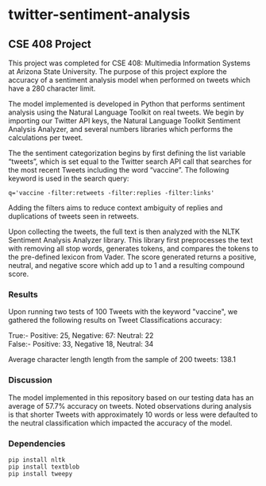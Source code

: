 # twitter-sentiment-analysis
## CSE 408 Project
This project was completed for CSE 408: Multimedia Information Systems at Arizona State University. The purpose of this project explore the accuracy of a sentiment analysis model when performed on tweets which have a 280 character limit.  

The model implemented is developed in Python that performs sentiment analysis using the Natural Language Toolkit on real tweets. We begin by importing our Twitter API keys, the Natural Language Toolkit Sentiment Analysis Analyzer, and several numbers libraries which performs the calculations per tweet.

The the sentiment categorization begins by first defining the list variable “tweets”, which is set equal to the Twitter search API call that searches for the most recent Tweets including the word “vaccine”. The following keyword is used in the search query:
```
q='vaccine -filter:retweets -filter:replies -filter:links'
```  
Adding the filters aims to reduce context ambiguity of replies and duplications of tweets seen in retweets.

Upon collecting the tweets, the full text is then analyzed with the NLTK Sentiment Analysis Analyzer library. This library first preprocesses the text with removing all stop words, generates tokens, and compares the tokens to the pre-defined lexicon from Vader. The score generated returns a positive, neutral, and negative score which add up to 1 and a resulting compound score.

### Results
Upon running two tests of 100 Tweets with the keyword "vaccine", we gathered the following results on Tweet Classifications accuracy:  

True:- Positive: 25, Negative: 67: Neutral: 22  
False:- Positive: 33, Negative 18, Neutral: 34  
  
Average character length length from the sample of 200 tweets: 138.1  

### Discussion
The model implemented in this repository based on our testing data has an average of 57.7% accuracy on tweets. Noted observations during analysis is that shorter Tweets with approximately 10 words or less were defaulted to the neutral classification which impacted the accuracy of the model.

### Dependencies
```
pip install nltk
pip install textblob
pip install tweepy
```
